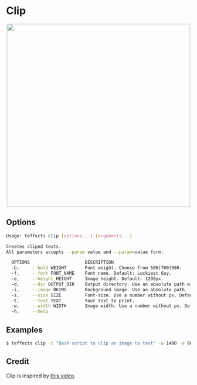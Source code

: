 # Clip

<p align="center">
<img width="500" src="https://raw.githubusercontent.com/shinokada/teffects/main/images/clip.png" /> 
</p>

## Options

```sh
Usage: teffects clip [options...] [arguments...]

Creates cliped texts.
All parameters accepts --param value and --param=value form.

  OPTIONS                     DESCRIPTION
  -b,     --bold WEIGHT       Font weight. Choose from 500|700|900.
  -f,     --font FONT_NAME    Font name. Default: Luckiest Guy.
  -e,     --height HEIGHT     Image height. Default: 1200px.
  -d,     --dir OUTPUT_DIR    Output directory. Use an absolute path without a trailing slash. Default: /Users/shinichiokada/Bash_Projects/Teffects/teffects/outputs
  -i,     --image BKIMG       Background image. Use an absolute path.  Default flower.jpg
  -s,     --size SIZE         Font-size. Use a number without px. Default: 120px
  -t,     --text TEXT         Your text to print.
  -w,     --width WIDTH       Image width. Use a number without px. Default: 1600px.
  -h,     --help  
```

## Examples

```sh
$ teffects clip -t "Bash script to clip an image to text" -w 1400 -e 900 -d ~/Downloads
```

## Credit

Clip is inspired by [this video](https://www.youtube.com/watch?v=9Kr3T4Ndl-o).